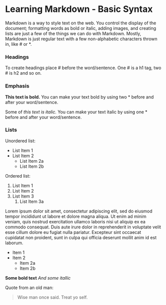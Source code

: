 # Learning Markdown - Basic Syntax  

Markdown is a way to style text on the web. You control the display of the document; formatting words as bold or italic, adding images, and creating lists are just a few of the things we can do with Markdown. Mostly, Markdown is just regular text with a few non-alphabetic characters thrown in, like # or *.

### Headings

To create headings place # before the word/sentence. One # is a h1 tag, two # is h2 and so on.

### Emphasis  

**This text is bold.** 
You can make your text bold by using two * before and after your word/sentence.  

Some of *this text is italic.* 
You can make your text italic by using one * before and after your word/sentence.  

### Lists  

Unordered list:  
* List Item 1
* List Item 2
   * List Item 2a
   * List Item 2b 
   
Ordered list:  
1. List Item 1
1. List Item 2
1. List Item 3
    1. List Item 3a  
    


Lorem ipsum dolor sit amet, consectetur adipiscing elit, sed do eiusmod tempor incididunt ut labore et dolore magna aliqua. Ut enim ad minim veniam, quis nostrud exercitation ullamco laboris nisi ut aliquip ex ea commodo consequat. Duis aute irure dolor in reprehenderit in voluptate velit esse cillum dolore eu fugiat nulla pariatur. Excepteur sint occaecat cupidatat non proident, sunt in culpa qui officia deserunt mollit anim id est laborum.

* Item 1
* Item 2
  * Item 2a
  * Item 2b
  
**Some bold text**
*And some itallic*

Quote from an old man:
> Wise man once said.
> Treat yo self.
